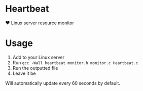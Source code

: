 # Heartbeat
:heart: Linux server resource monitor

# Usage

1) Add to your Linux server
2) Run `gcc -Wall heartbeat monitor.h monitor.c Heartbeat.c` 
3) Run the outputted file
4) Leave it be

Will automatically update every 60 seconds by default.
